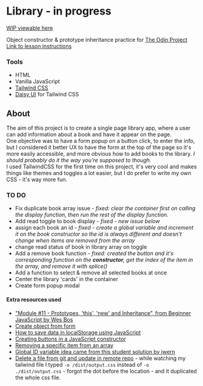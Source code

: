 # Library - in progress

[WIP viewable here](https://mchlol.github.io/library/)

Object constructor & prototype inheritance practice for [The Odin Project](https://www.theodinproject.com)  
[Link to lesson instructions](https://www.theodinproject.com/paths/full-stack-javascript/courses/javascript/lessons/library)   



### Tools

- HTML
- Vanilla JavaScript
- [Tailwind CSS](https://tailwindcss.com/)
- [Daisy UI](https://daisyui.com/) for Tailwind CSS


## About

The aim of this project is to create a single page library app, where a user can add information about a book and have it appear on the page.  
One objective was to have a form popup on a button click, to enter the info, but I considered it better UX to have the form at the top of the page so it's more easily accessible, and more obvious how to add books to the library. *I should probably do it the way you're supposed to though.*  
I used TailwindCSS for the first time on this project, it's very cool and makes things like themes and toggles a lot easier, but I do prefer to write my own CSS - it's way more fun.  


### TO DO

- Fix duplicate book array issue - *fixed: clear the container first on calling the display function, then run the rest of the display function.*
- Add read toggle to book display - *fixed - new issue below*
- assign each book an id - *fixed - create a global variable and increment it on the book constructor so the id is always different and doesn't change when items are removed from the array*
- change read status of book in library array on toggle
- Add a remove book function - *fixed: created the button and it's corresponding function on the **constructor**, get the index of the item in the array, and remove it with splice()*
- Add a function to select & remove all selected books at once
- Center the library 'cards' in the container
- Create form popup modal


#### Extra resources used

- ["Module #11 - Prototypes, 'this', 'new' and Inheritance", from Beginner JavaScript by Wes Bos](https://beginnerjavascript.com/)
- [Create object from form](https://www.sitepoint.com/community/t/create-object-from-a-form/313057/6)
- [How to save data in localStorage using JavaScript](https://dev.to/michaelburrows/how-to-save-data-in-localstorage-using-javascript-994)
- [Creating buttons in a JavaScript constructor](https://stackoverflow.com/questions/27913537/creating-buttons-in-a-javascript-constructor)
- [Removing a specific item from an array](https://stackoverflow.com/questions/5767325/how-can-i-remove-a-specific-item-from-an-array)
- [Global ID variable idea came from this student solution by jwern](https://github.com/jwern/library-app)
- [Delete a file from git and update in remote repo](https://stackoverflow.com/a/492591/17232226) - while watching my tailwind file I typed `-o /dist/output.css` instead of `-o ./dist/output.css` - forgot the dot before the location - and it duplicated the whole css file.  